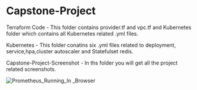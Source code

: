 # Capstone-Project
Terraform Code - This folder contains provider.tf and vpc.tf and Kubernetes folder which contains all Kubernetes related .yml files. 

Kubernetes - This folder conatins six .yml files related to deployment, service,hpa,cluster autoscaler and Statefulset redis.

Capstone-Project-Screenshot - In ths folder you will get all the project related screenshots.

![Prometheus_Running_In _Browser](https://github.com/rocoDevops/Capstone-Project/assets/97372698/129b9a80-02e4-4a40-be1f-94fad99ada4f)
